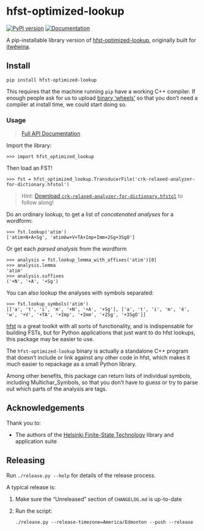hfst-optimized-lookup
=====================

[![PyPI version](https://img.shields.io/pypi/v/hfst-optimized-lookup)](https://pypi.org/project/hfst-optimized-lookup/)
[![Documentation](https://github.com/UAlbertaALTLab/hfst-optimized-lookup/actions/workflows/build-docs.yml/badge.svg)](https://ualbertaaltlab.github.io/hfst-optimized-lookup/)

A pip-installable library version of [hfst-optimized-lookup][], originally
built for [itwêwina][].

Install
-------

    pip install hfst-optimized-lookup
This requires that the machine running `pip` have a working C++ compiler. If
enough people ask for us to upload [binary ‘wheels’] so that you don’t need a
compiler at install time, we could start doing so.

[binary ‘wheels’]: https://packaging.python.org/guides/distributing-packages-using-setuptools/#wheels
### Usage

> [Full API Documentation](https://ualbertaaltlab.github.io/hfst-optimized-lookup/api.html)

Import the library:

    >>> import hfst_optimized_lookup

Then load an FST!

    >>> fst = hfst_optimized_lookup.TransducerFile('crk-relaxed-analyzer-for-dictionary.hfstol')

> Hint: [Download `crk-relaxed-analyzer-for-dictionary.hfstol`][example-fst]
> to follow along!

Do an ordinary lookup, to get a list of _concatenated analyses_ for a wordform:

    >>> fst.lookup('atim')
    ['atim+N+A+Sg', 'atimêw+V+TA+Imp+Imm+2Sg+3SgO']

Or get each _parsed analysis_ from the wordform

    >>> analysis = fst.lookup_lemma_with_affixes('atim')[0]
    >>> analysis.lemma
    'atim'
    >>> analysis.suffixes
    ('+N', '+A', '+Sg')

You can also lookup the analyses with symbols separated:

    >>> fst.lookup_symbols('atim')
    [['a', 't', 'i', 'm', '+N', '+A', '+Sg'], ['a', 't', 'i', 'm', 'ê', 'w', '+V', '+TA', '+Imp', '+Imm', '+2Sg', '+3SgO']]


[itwêwina]: https://itwewina.altlab.app
[hfst-optimized-lookup]: https://github.com/hfst/hfst/blob/master/tools/src/hfst-optimized-lookup.cc
[example-fst]: https://github.com/UAlbertaALTLab/hfst-optimized-lookup/releases/download/v0.0.10/crk-relaxed-analyzer-for-dictionary.hfstol

[hfst] is a great toolkit with all sorts of functionality, and is
indispensable for building FSTs, but for Python applications that just want
to do hfst lookups, this package may be easier to use.

The `hfst-optimized-lookup` binary is actually a standalone C++ program
that doesn’t include or link against any other code in hfst, which makes it
much easier to repackage as a small Python library.

Among other benefits, this package can return lists of individual symbols,
including Multichar_Symbols, so that you don’t have to guess or try to
parse out which parts of the analysis are tags.

Acknowledgements
----------------

Thank you to:

  - The authors of the [Helsinki Finite-State Technology][hfst] library and
    application suite

[hfst]: https://github.com/hfst/hfst

## Releasing

Run `./release.py --help` for details of the release process.

A typical release is:

 1. Make sure the “Unreleased” section of `CHANGELOG.md` is up-to-date

 2. Run the script:

        ./release.py --release-timezone=America/Edmonton --push --release
